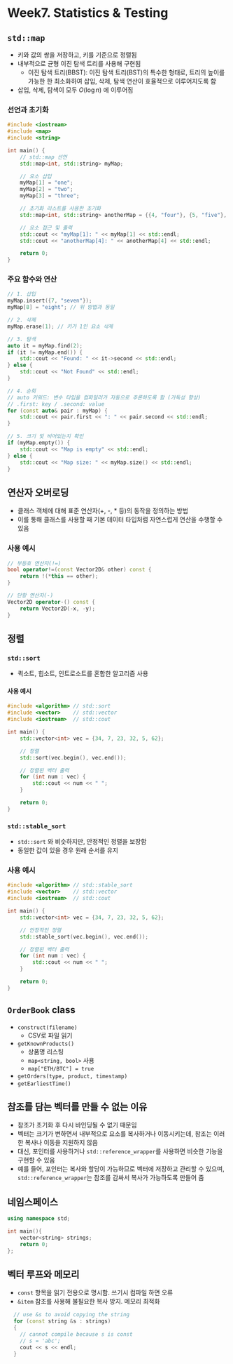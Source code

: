 # Week7. Statistics & Testing
## `std::map`
- 키와 값의 쌍을 저장하고, 키를 기준으로 정렬됨
- 내부적으로 균형 이진 탐색 트리를 사용해 구현됨
  - 이진 탐색 트리(BBST): 이진 탐색 트리(BST)의 특수한 형태로, 트리의 높이를 가능한 한 최소화하여 삽입, 삭제, 탐색 연산이 효율적으로 이루어지도록 함
- 삽입, 삭제, 탐색이 모두 $O(\log n)$ 에 이루어짐
### 선언과 초기화
```cpp
#include <iostream>
#include <map>
#include <string>

int main() {
    // std::map 선언
    std::map<int, std::string> myMap;

    // 요소 삽입
    myMap[1] = "one";
    myMap[2] = "two";
    myMap[3] = "three";

    // 초기화 리스트를 사용한 초기화
    std::map<int, std::string> anotherMap = {{4, "four"}, {5, "five"}, {6, "six"}};

    // 요소 접근 및 출력
    std::cout << "myMap[1]: " << myMap[1] << std::endl;
    std::cout << "anotherMap[4]: " << anotherMap[4] << std::endl;

    return 0;
}
```

### 주요 함수와 연산
```cpp
// 1. 삽입
myMap.insert({7, "seven"});
myMap[8] = "eight"; // 위 방법과 동일

// 2. 삭제
myMap.erase(1); // 키가 1인 요소 삭제

// 3. 탐색
auto it = myMap.find(2);
if (it != myMap.end()) {
    std::cout << "Found: " << it->second << std::endl;
} else {
    std::cout << "Not Found" << std::endl;
}

// 4. 순회
// auto 키워드: 변수 타입을 컴파일러가 자동으로 추론하도록 함 (가독성 향상)
// .first: key / .second: value 
for (const auto& pair : myMap) {
    std::cout << pair.first << ": " << pair.second << std::endl;
}

// 5. 크기 및 비어있는지 확인
if (myMap.empty()) {
    std::cout << "Map is empty" << std::endl;
} else {
    std::cout << "Map size: " << myMap.size() << std::endl;
}
```

## 연산자 오버로딩
- 클래스 객체에 대해 표준 연산자(+, -, * 등)의 동작을 정의하는 방법
- 이를 통해 클래스를 사용할 때 기본 데이터 타입처럼 자연스럽게 연산을 수행할 수 있음

### 사용 예시
```cpp
// 부등호 연산자(!=)
bool operator!=(const Vector2D& other) const {
    return !(*this == other);
}

// 단항 연산자(-)
Vector2D operator-() const {
    return Vector2D(-x, -y);
}
```

## 정렬
### `std::sort`
- 퀵소트, 힙소트, 인트로소트를 혼합한 알고리즘 사용

#### 사용 예시
```cpp
#include <algorithm> // std::sort
#include <vector>    // std::vector
#include <iostream>  // std::cout

int main() {
    std::vector<int> vec = {34, 7, 23, 32, 5, 62};

    // 정렬
    std::sort(vec.begin(), vec.end());

    // 정렬된 벡터 출력
    for (int num : vec) {
        std::cout << num << " ";
    }

    return 0;
}
```
### `std::stable_sort`
- `std::sort` 와 비슷하지만, 안정적인 정렬을 보장함
- 동일한 값이 있을 경우 원래 순서를 유지

### 사용 예시
```cpp
#include <algorithm> // std::stable_sort
#include <vector>    // std::vector
#include <iostream>  // std::cout

int main() {
    std::vector<int> vec = {34, 7, 23, 32, 5, 62};

    // 안정적인 정렬
    std::stable_sort(vec.begin(), vec.end());

    // 정렬된 벡터 출력
    for (int num : vec) {
        std::cout << num << " ";
    }

    return 0;
}
```

## `OrderBook` class
- `construct(filename)`
    - CSV로 파일 읽기
- `getKnownProducts()`
    - 상품명 리스팅
    - `map<string, bool>` 사용
    - `map["ETH/BTC"] = true`
- `getOrders(type, product, timestamp)`
- `getEarliestTime()`

## 참조를 담는 벡터를 만들 수 없는 이유
- 참조가 초기화 후 다시 바인딩될 수 없기 때문임
- 벡터는 크기가 변하면서 내부적으로 요소를 복사하거나 이동시키는데, 참조는 이러한 복사나 이동을 지원하지 않음
- 대신, 포인터를 사용하거나 `std::reference_wrapper`를 사용하면 비슷한 기능을 구현할 수 있음
- 예를 들어, 포인터는 복사와 할당이 가능하므로 벡터에 저장하고 관리할 수 있으며, `std::reference_wrapper`는 참조를 감싸서 복사가 가능하도록 만들어 줌

## 네임스페이스
```cpp
using namespace std;

int main(){
    vector<string> strings;
    return 0;
};
```

## 벡터 루프와 메모리
- `const` 항목을 읽기 전용으로 명시함. 쓰기시 컴파일 하면 오류
- `&item` 참조를 사용해 불필요한 복사 방지. 메모리 최적화
```cpp
  // use &s to avoid copying the string
  for (const string &s : strings)
  {
    // cannot compile because s is const
    // s = 'abc';
    cout << s << endl;
  }
```